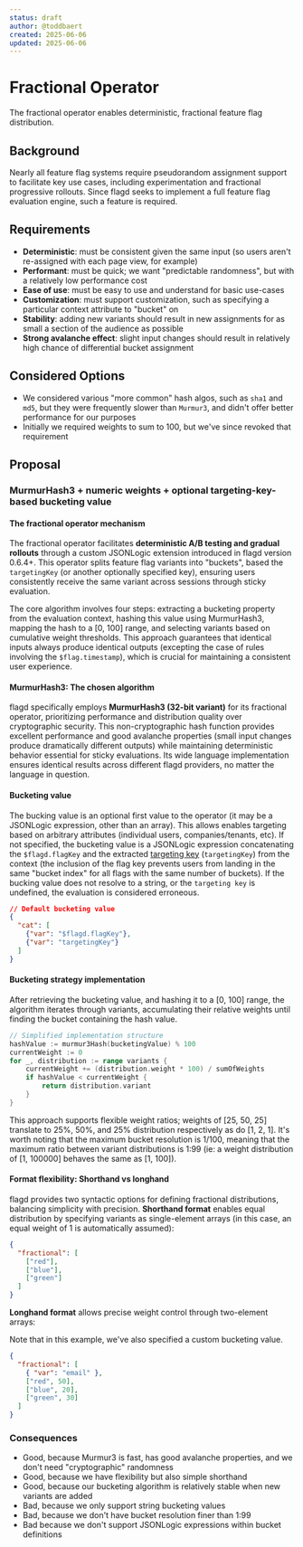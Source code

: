 ```yaml
---
status: draft
author: @toddbaert
created: 2025-06-06
updated: 2025-06-06
---
```


# Fractional Operator

The fractional operator enables deterministic, fractional feature flag distribution.

## Background

Nearly all feature flag systems require pseudorandom assignment support to facilitate key use cases, including experimentation and fractional progressive rollouts.
Since flagd seeks to implement a full feature flag evaluation engine, such a feature is required.

## Requirements

- **Deterministic**: must be consistent given the same input (so users aren't re-assigned with each page view, for example)
- **Performant**: must be quick; we want "predictable randomness", but with a relatively low performance cost
- **Ease of use**: must be easy to use and understand for basic use-cases
- **Customization**: must support customization, such as specifying a particular context attribute to "bucket" on
- **Stability**: adding new variants should result in new assignments for as small a section of the audience as possible
- **Strong avalanche effect**: slight input changes should result in relatively high chance of differential bucket assignment

## Considered Options

- We considered various "more common" hash algos, such as `sha1` and `md5`, but they were frequently slower than `Murmur3`, and didn't offer better performance for our purposes
- Initially we required weights to sum to 100, but we've since revoked that requirement

## Proposal

### MurmurHash3 + numeric weights + optional targeting-key-based bucketing value

#### The fractional operator mechanism

The fractional operator facilitates **deterministic A/B testing and gradual rollouts** through a custom JSONLogic extension introduced in flagd version 0.6.4+.
This operator splits feature flag variants into "buckets", based the `targetingKey` (or another optionally specified key), ensuring users consistently receive the same variant across sessions through sticky evaluation.

The core algorithm involves four steps: extracting a bucketing property from the evaluation context, hashing this value using MurmurHash3, mapping the hash to a [0, 100] range, and selecting variants based on cumulative weight thresholds.
This approach guarantees that identical inputs always produce identical outputs (excepting the case of rules involving the `$flag.timestamp`), which is crucial for maintaining a consistent user experience.

#### MurmurHash3: The chosen algorithm

flagd specifically employs **MurmurHash3 (32-bit variant)** for its fractional operator, prioritizing performance and distribution quality over cryptographic security.
This non-cryptographic hash function provides excellent performance and good avalanche properties (small input changes produce dramatically different outputs) while maintaining deterministic behavior essential for sticky evaluations.
Its wide language implementation ensures identical results across different flagd providers, no matter the language in question.

#### Bucketing value

The bucking value is an optional first value to the operator (it may be a JSONLogic expression, other than an array).
This allows enables targeting based on arbitrary attributes (individual users, companies/tenants, etc).
If not specified, the bucketing value is a JSONLogic expression concatenating the `$flagd.flagKey` and the extracted [targeting key](https://openfeature.dev/specification/glossary/#targeting-key) (`targetingKey`) from the context (the inclusion of the flag key prevents users from landing in the same "bucket index" for all flags with the same number of buckets).
If the bucking value does not resolve to a string, or the `targeting key` is undefined, the evaluation is considered erroneous.

```json
// Default bucketing value
{
  "cat": [
    {"var": "$flagd.flagKey"},
    {"var": "targetingKey"}
  ]
}
```

#### Bucketing strategy implementation

After retrieving the bucketing value, and hashing it to a [0, 100] range, the algorithm iterates through variants, accumulating their relative weights until finding the bucket containing the hash value.

```go
// Simplified implementation structure
hashValue := murmur3Hash(bucketingValue) % 100
currentWeight := 0
for _, distribution := range variants {
    currentWeight += (distribution.weight * 100) / sumOfWeights
    if hashValue < currentWeight {
        return distribution.variant
    }
}
```

This approach supports flexible weight ratios; weights of [25, 50, 25] translate to 25%, 50%, and 25% distribution respectively as do [1, 2, 1].
It's worth noting that the maximum bucket resolution is 1/100, meaning that the maximum ratio between variant distributions is 1:99 (ie: a weight distribution of [1, 100000] behaves the same as [1, 100]).

#### Format flexibility: Shorthand vs longhand

flagd provides two syntactic options for defining fractional distributions, balancing simplicity with precision. **Shorthand format** enables equal distribution by specifying variants as single-element arrays (in this case, an equal weight of 1 is automatically assumed):

```json
{
  "fractional": [
    ["red"],
    ["blue"],
    ["green"]
  ]
}
```

**Longhand format** allows precise weight control through two-element arrays:

Note that in this example, we've also specified a custom bucketing value.

```json
{
  "fractional": [
    { "var": "email" },
    ["red", 50],
    ["blue", 20],
    ["green", 30]
  ]
}
```
### Consequences

* Good, because Murmur3 is fast, has good avalanche properties, and we don't need "cryptographic" randomness
* Good, because we have flexibility but also simple shorthand
* Good, because our bucketing algorithm is relatively stable when new variants are added
* Bad, because we only support string bucketing values
* Bad, because we don't have bucket resolution finer than 1:99
* Bad because we don't support JSONLogic expressions within bucket definitions
